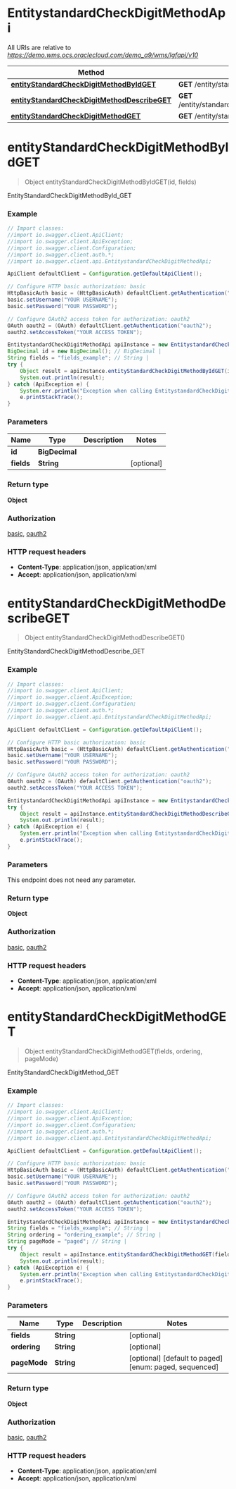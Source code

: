 # EntitystandardCheckDigitMethodApi

All URIs are relative to *https://demo.wms.ocs.oraclecloud.com/demo_a9/wms/lgfapi/v10*

Method | HTTP request | Description
------------- | ------------- | -------------
[**entityStandardCheckDigitMethodByIdGET**](EntitystandardCheckDigitMethodApi.md#entityStandardCheckDigitMethodByIdGET) | **GET** /entity/standard_check_digit_method/{id} | EntityStandardCheckDigitMethodById_GET
[**entityStandardCheckDigitMethodDescribeGET**](EntitystandardCheckDigitMethodApi.md#entityStandardCheckDigitMethodDescribeGET) | **GET** /entity/standard_check_digit_method/describe | EntityStandardCheckDigitMethodDescribe_GET
[**entityStandardCheckDigitMethodGET**](EntitystandardCheckDigitMethodApi.md#entityStandardCheckDigitMethodGET) | **GET** /entity/standard_check_digit_method | EntityStandardCheckDigitMethod_GET


<a name="entityStandardCheckDigitMethodByIdGET"></a>
# **entityStandardCheckDigitMethodByIdGET**
> Object entityStandardCheckDigitMethodByIdGET(id, fields)

EntityStandardCheckDigitMethodById_GET



### Example
```java
// Import classes:
//import io.swagger.client.ApiClient;
//import io.swagger.client.ApiException;
//import io.swagger.client.Configuration;
//import io.swagger.client.auth.*;
//import io.swagger.client.api.EntitystandardCheckDigitMethodApi;

ApiClient defaultClient = Configuration.getDefaultApiClient();

// Configure HTTP basic authorization: basic
HttpBasicAuth basic = (HttpBasicAuth) defaultClient.getAuthentication("basic");
basic.setUsername("YOUR USERNAME");
basic.setPassword("YOUR PASSWORD");

// Configure OAuth2 access token for authorization: oauth2
OAuth oauth2 = (OAuth) defaultClient.getAuthentication("oauth2");
oauth2.setAccessToken("YOUR ACCESS TOKEN");

EntitystandardCheckDigitMethodApi apiInstance = new EntitystandardCheckDigitMethodApi();
BigDecimal id = new BigDecimal(); // BigDecimal | 
String fields = "fields_example"; // String | 
try {
    Object result = apiInstance.entityStandardCheckDigitMethodByIdGET(id, fields);
    System.out.println(result);
} catch (ApiException e) {
    System.err.println("Exception when calling EntitystandardCheckDigitMethodApi#entityStandardCheckDigitMethodByIdGET");
    e.printStackTrace();
}
```

### Parameters

Name | Type | Description  | Notes
------------- | ------------- | ------------- | -------------
 **id** | **BigDecimal**|  |
 **fields** | **String**|  | [optional]

### Return type

**Object**

### Authorization

[basic](../README.md#basic), [oauth2](../README.md#oauth2)

### HTTP request headers

 - **Content-Type**: application/json, application/xml
 - **Accept**: application/json, application/xml

<a name="entityStandardCheckDigitMethodDescribeGET"></a>
# **entityStandardCheckDigitMethodDescribeGET**
> Object entityStandardCheckDigitMethodDescribeGET()

EntityStandardCheckDigitMethodDescribe_GET



### Example
```java
// Import classes:
//import io.swagger.client.ApiClient;
//import io.swagger.client.ApiException;
//import io.swagger.client.Configuration;
//import io.swagger.client.auth.*;
//import io.swagger.client.api.EntitystandardCheckDigitMethodApi;

ApiClient defaultClient = Configuration.getDefaultApiClient();

// Configure HTTP basic authorization: basic
HttpBasicAuth basic = (HttpBasicAuth) defaultClient.getAuthentication("basic");
basic.setUsername("YOUR USERNAME");
basic.setPassword("YOUR PASSWORD");

// Configure OAuth2 access token for authorization: oauth2
OAuth oauth2 = (OAuth) defaultClient.getAuthentication("oauth2");
oauth2.setAccessToken("YOUR ACCESS TOKEN");

EntitystandardCheckDigitMethodApi apiInstance = new EntitystandardCheckDigitMethodApi();
try {
    Object result = apiInstance.entityStandardCheckDigitMethodDescribeGET();
    System.out.println(result);
} catch (ApiException e) {
    System.err.println("Exception when calling EntitystandardCheckDigitMethodApi#entityStandardCheckDigitMethodDescribeGET");
    e.printStackTrace();
}
```

### Parameters
This endpoint does not need any parameter.

### Return type

**Object**

### Authorization

[basic](../README.md#basic), [oauth2](../README.md#oauth2)

### HTTP request headers

 - **Content-Type**: application/json, application/xml
 - **Accept**: application/json, application/xml

<a name="entityStandardCheckDigitMethodGET"></a>
# **entityStandardCheckDigitMethodGET**
> Object entityStandardCheckDigitMethodGET(fields, ordering, pageMode)

EntityStandardCheckDigitMethod_GET



### Example
```java
// Import classes:
//import io.swagger.client.ApiClient;
//import io.swagger.client.ApiException;
//import io.swagger.client.Configuration;
//import io.swagger.client.auth.*;
//import io.swagger.client.api.EntitystandardCheckDigitMethodApi;

ApiClient defaultClient = Configuration.getDefaultApiClient();

// Configure HTTP basic authorization: basic
HttpBasicAuth basic = (HttpBasicAuth) defaultClient.getAuthentication("basic");
basic.setUsername("YOUR USERNAME");
basic.setPassword("YOUR PASSWORD");

// Configure OAuth2 access token for authorization: oauth2
OAuth oauth2 = (OAuth) defaultClient.getAuthentication("oauth2");
oauth2.setAccessToken("YOUR ACCESS TOKEN");

EntitystandardCheckDigitMethodApi apiInstance = new EntitystandardCheckDigitMethodApi();
String fields = "fields_example"; // String | 
String ordering = "ordering_example"; // String | 
String pageMode = "paged"; // String | 
try {
    Object result = apiInstance.entityStandardCheckDigitMethodGET(fields, ordering, pageMode);
    System.out.println(result);
} catch (ApiException e) {
    System.err.println("Exception when calling EntitystandardCheckDigitMethodApi#entityStandardCheckDigitMethodGET");
    e.printStackTrace();
}
```

### Parameters

Name | Type | Description  | Notes
------------- | ------------- | ------------- | -------------
 **fields** | **String**|  | [optional]
 **ordering** | **String**|  | [optional]
 **pageMode** | **String**|  | [optional] [default to paged] [enum: paged, sequenced]

### Return type

**Object**

### Authorization

[basic](../README.md#basic), [oauth2](../README.md#oauth2)

### HTTP request headers

 - **Content-Type**: application/json, application/xml
 - **Accept**: application/json, application/xml

